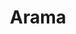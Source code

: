 ---
title: "Arama"
slug: "search"
layout: "search"
outputs:
    - html
    - json
menu:
    main:
        weight: -60
        pre: search
---